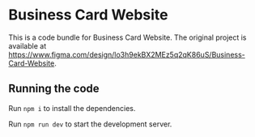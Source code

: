 
  # Business Card Website

  This is a code bundle for Business Card Website. The original project is available at https://www.figma.com/design/lo3h9ekBX2MEz5q2qK86uS/Business-Card-Website.

  ## Running the code

  Run `npm i` to install the dependencies.

  Run `npm run dev` to start the development server.
  